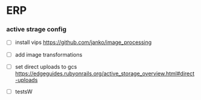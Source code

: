 # ERP

### active strage config
  - [ ] install vips https://github.com/janko/image_processing
  - [ ] add image transformations
  - [ ] set direct uploads to gcs https://edgeguides.rubyonrails.org/active_storage_overview.html#direct-uploads
  - [ ] testsW

